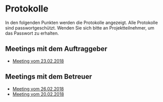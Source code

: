 # Protokolle

In den folgenden Punkten werden die Protokolle angezeigt. Alle Protokolle sind passwortgeschützt. Wenden Sie sich bitte an Projektteilnehmer, um das Passwort zu erhalten.

## Meetings mit dem Auftraggeber

* [Meeting vom 23.02.2018](documents/protocols/kunde/Sitzungsprotokoll_2018-02-23.pdf)

## Meetings mit dem Betreuer

* [Meeting vom 26.02.2018](documents/protocols/betreuer/Sitzungsprotokoll_2018-02-26.pdf)
* [Meeting vom 20.02.2018](documents/protocols/betreuer/Sitzungsprotokoll_2018-02-20.pdf)
